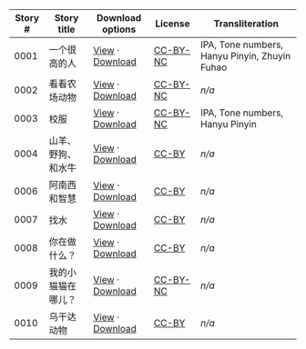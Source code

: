Story #  | Story title | Download options | License | Transliteration
-------- | ----------- | ---------------- | ------- | ---------------
0001 | 一个很高的人 | [View](https://github.com/global-asp/global-asp/blob/master/zh/0001_一个很高的人.pdf) · [Download](https://github.com/global-asp/global-asp/raw/master/zh/0001_一个很高的人.pdf) | [CC-BY-NC](http://creativecommons.org/licenses/by-nc/3.0/) | IPA, Tone numbers, Hanyu Pinyin, Zhuyin Fuhao
0002 | 看看农场动物 | [View](https://github.com/global-asp/global-asp/blob/master/zh/0002_看看农场动物.pdf) · [Download](https://github.com/global-asp/global-asp/raw/master/zh/0002_看看农场动物.pdf) | [CC-BY-NC](http://creativecommons.org/licenses/by-nc/3.0/) | _n/a_
0003 | 校服 | [View](https://github.com/global-asp/global-asp/blob/master/zh/0003_校服.pdf) · [Download](https://github.com/global-asp/global-asp/raw/master/zh/0003_校服.pdf) | [CC-BY-NC](http://creativecommons.org/licenses/by-nc/3.0/) | IPA, Tone numbers, Hanyu Pinyin
0004 | 山羊、野狗、和水牛 | [View](https://github.com/global-asp/global-asp/blob/master/zh/0004_山羊、野狗、和水牛.pdf) · [Download](https://github.com/global-asp/global-asp/raw/master/zh/0004_山羊、野狗、和水牛.pdf) | [CC-BY](https://creativecommons.org/licenses/by/3.0/) | _n/a_
0006 | 阿南西和智慧 | [View](https://github.com/global-asp/global-asp/blob/master/zh/0006_阿南西和智慧.pdf) · [Download](https://github.com/global-asp/global-asp/raw/master/zh/0006_阿南西和智慧.pdf) | [CC-BY](https://creativecommons.org/licenses/by/3.0/) | _n/a_
0007 | 找水 | [View](https://github.com/global-asp/global-asp/blob/master/zh/0007_找水.pdf) · [Download](https://github.com/global-asp/global-asp/raw/master/zh/0007_找水.pdf) | [CC-BY](https://creativecommons.org/licenses/by/3.0/) | _n/a_
0008 | 你在做什么？ | [View](https://github.com/global-asp/global-asp/blob/master/zh/0008_你在做什么.pdf) · [Download](https://github.com/global-asp/global-asp/raw/master/zh/0008_你在做什么.pdf) | [CC-BY](https://creativecommons.org/licenses/by/3.0/) | _n/a_
0009 | 我的小猫猫在哪儿？ | [View](https://github.com/global-asp/global-asp/blob/master/zh/0009_我的小猫猫在哪儿.pdf) · [Download](https://github.com/global-asp/global-asp/raw/master/zh/0009_我的小猫猫在哪儿.pdf) | [CC-BY-NC](http://creativecommons.org/licenses/by-nc/3.0/) | _n/a_
0010 | 乌干达动物 | [View](https://github.com/global-asp/global-asp/blob/master/zh/0010_乌干达动物.pdf) · [Download](https://github.com/global-asp/global-asp/raw/master/zh/0010_乌干达动物.pdf) | [CC-BY](https://creativecommons.org/licenses/by/3.0/) | _n/a_
